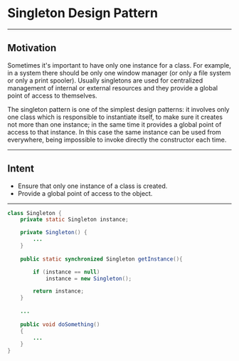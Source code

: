 # Singleton Design Pattern
---

## Motivation

Sometimes it's important to have only one instance for a class. For example, in a system there should be only one window manager (or only a file system or only a print spooler). Usually singletons are used for centralized management of internal or external resources and they provide a global point of access to themselves.

The singleton pattern is one of the simplest design patterns: it involves only one class which is responsible to instantiate itself, to make sure it creates not more than one instance; in the same time it provides a global point of access to that instance. In this case the same instance can be used from everywhere, being impossible to invoke directly the constructor each time.

---

## Intent
- Ensure that only one instance of a class is created.
- Provide a global point of access to the object.

---

```java
class Singleton {
	private static Singleton instance;

	private Singleton() {
		...
	}
	
	public static synchronized Singleton getInstance(){

		if (instance == null)
			instance = new Singleton();

		return instance;
	}
	
	...
	
	public void doSomething()
	{
		...
	}
}
```
